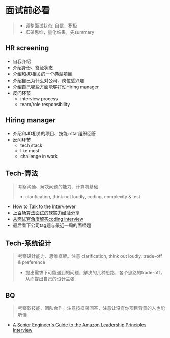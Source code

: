# 面试前必看

> - 调整面试状态: 自信，积极
> - 框架思维，量化结果，先summary

## HR screening

- 自我介绍
- 介绍身份、签证状态
- 介绍和JD相关的一个典型项目
- 介绍自己为什么对公司、岗位感兴趣
- 介绍自己哪些方面能够打动Hiring manager
- 反问环节
  - interview process
  - team/role responsibility

## Hiring manager

- 介绍和JD相关的项目、技能: star组织回答
- 反问环节
  - tech stack
  - like most
  - challenge in work

## Tech-算法

> 考察沟通、解决问题的能力、计算机基础
>
> - clarification, think out loudly, coding, complexity & test

- [How to Talk to the Interviewer](https://blog.faangshui.com/p/how-to-talk-to-the-interviewer)
- [上百场算法面试的软实力经验分享](https://www.1point3acres.com/bbs/thread-1099499-1-1.html)
- [从面试官角度解答coding interview](https://www.1point3acres.com/bbs/thread-1023899-1-1.html)
- 最后看下公司tag题与最近一周的面经题

## Tech-系统设计

> 考察设计能力、思维框架。注意 clarification, think out loudly, trade-off & preference
>
> - 提出需求下可能遇到的问题，解决的几种思路，各个思路的trade-off，从而提出自己的设计主张

## BQ

> 考察软技能、团队合作。注意按框架回答，注意让没有你项目背景的人也能听懂

- [A Senior Engineer's Guide to the Amazon Leadership Principles Interview](https://interviewing.io/guides/amazon-leadership-principles)
